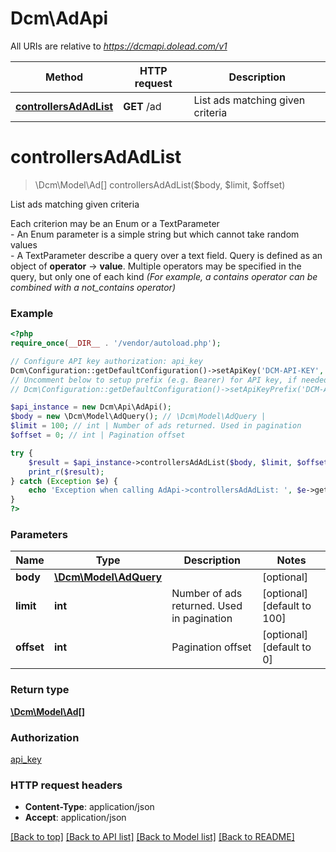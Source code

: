 # Dcm\AdApi

All URIs are relative to *https://dcmapi.dolead.com/v1*

Method | HTTP request | Description
------------- | ------------- | -------------
[**controllersAdAdList**](AdApi.md#controllersAdAdList) | **GET** /ad | List ads matching given criteria


# **controllersAdAdList**
> \Dcm\Model\Ad[] controllersAdAdList($body, $limit, $offset)

List ads matching given criteria

Each criterion may be an Enum or a TextParameter <br /> - An Enum parameter is a simple string but which cannot take random values <br /> - A TextParameter describe a query over a text field. Query is defined as an object of **operator** -> **value**. Multiple operators may be specified in the query, but only one of each kind _(For example, a contains operator can be combined with a not_contains operator)_

### Example
```php
<?php
require_once(__DIR__ . '/vendor/autoload.php');

// Configure API key authorization: api_key
Dcm\Configuration::getDefaultConfiguration()->setApiKey('DCM-API-KEY', 'YOUR_API_KEY');
// Uncomment below to setup prefix (e.g. Bearer) for API key, if needed
// Dcm\Configuration::getDefaultConfiguration()->setApiKeyPrefix('DCM-API-KEY', 'Bearer');

$api_instance = new Dcm\Api\AdApi();
$body = new \Dcm\Model\AdQuery(); // \Dcm\Model\AdQuery | 
$limit = 100; // int | Number of ads returned. Used in pagination
$offset = 0; // int | Pagination offset

try {
    $result = $api_instance->controllersAdAdList($body, $limit, $offset);
    print_r($result);
} catch (Exception $e) {
    echo 'Exception when calling AdApi->controllersAdAdList: ', $e->getMessage(), PHP_EOL;
}
?>
```

### Parameters

Name | Type | Description  | Notes
------------- | ------------- | ------------- | -------------
 **body** | [**\Dcm\Model\AdQuery**](../Model/\Dcm\Model\AdQuery.md)|  | [optional]
 **limit** | **int**| Number of ads returned. Used in pagination | [optional] [default to 100]
 **offset** | **int**| Pagination offset | [optional] [default to 0]

### Return type

[**\Dcm\Model\Ad[]**](../Model/Ad.md)

### Authorization

[api_key](../../README.md#api_key)

### HTTP request headers

 - **Content-Type**: application/json
 - **Accept**: application/json

[[Back to top]](#) [[Back to API list]](../../README.md#documentation-for-api-endpoints) [[Back to Model list]](../../README.md#documentation-for-models) [[Back to README]](../../README.md)

